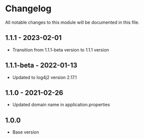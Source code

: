# Changelog
All notable changes to this module will be documented in this file.
## 1.1.1 - 2023-02-01

- Transition from 1.1.1-beta version to 1.1.1 version

## 1.1.1-beta - 2022-01-13
- Updated to log4j2 version 2.17.1
## 1.1.0 - 2021-02-26

- Updated domain name in application.properties
 
## 1.0.0

- Base version
